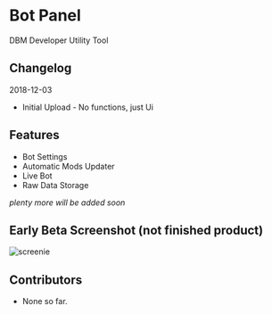 # Bot Panel
DBM Developer Utility Tool

## Changelog
2018-12-03
* Initial Upload - No functions, just Ui

## Features
* Bot Settings
* Automatic Mods Updater
* Live Bot
* Raw Data Storage

*plenty more will be added soon*

## Early Beta Screenshot (not finished product)
![screenie](https://etcroot.pw/z8HQDM.png)

## Contributors
* None so far.
